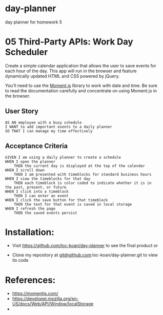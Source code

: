 # day-planner
day planner for homework 5

# 05 Third-Party APIs: Work Day Scheduler

Create a simple calendar application that allows the user to save events for each hour of the day. This app will run in the browser and feature dynamically updated HTML and CSS powered by jQuery.

You'll need to use the [Moment.js](https://momentjs.com/) library to work with date and time. Be sure to read the documentation carefully and concentrate on using Moment.js in the browser.

## User Story

```
AS AN employee with a busy schedule
I WANT to add important events to a daily planner
SO THAT I can manage my time effectively
```

## Acceptance Criteria

```
GIVEN I am using a daily planner to create a schedule
WHEN I open the planner
	THEN the current day is displayed at the top of the calendar
WHEN I scroll down
	THEN I am presented with timeblocks for standard business hours
WHEN I view the timeblocks for that day
	THEN each timeblock is color coded to indicate whether it is in the past, present, or future
WHEN I click into a timeblock
	THEN I can enter an event
WHEN I click the save button for that timeblock
	THEN the text for that event is saved in local storage
WHEN I refresh the page
	THEN the saved events persist
```
# Installation:

* Visit https://github.com/loc-koan/day-planner to see the final product or

* Clone my repository at git@github.com:loc-koan/day-planner.git to view its code

# References:
* https://momentjs.com/
* https://developer.mozilla.org/en-US/docs/Web/API/Window/localStorage
* 
